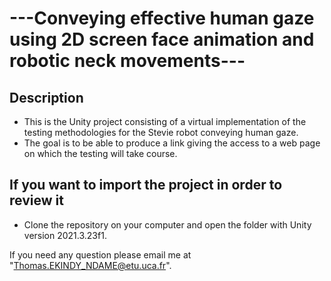 # ---Conveying effective human gaze using 2D screen face animation and robotic neck movements---

## Description
* This is the Unity project consisting of a virtual implementation of the testing methodologies for the Stevie robot conveying human gaze.
* The goal is to be able to produce a link giving the access to a web page on which the testing will take course.

## If you want to import the project in order to review it
* Clone the repository on your computer and open the folder with Unity version 2021.3.23f1.

If you need any question please email me at "Thomas.EKINDY_NDAME@etu.uca.fr".
